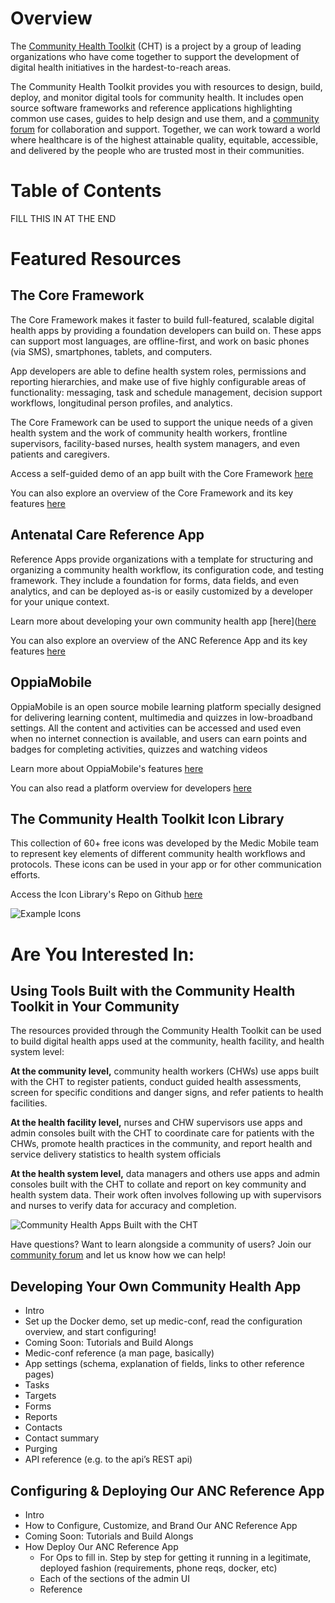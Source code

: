 # Overview

The [Community Health Toolkit](http://communityhealthtoolkit.org_) (CHT) is a project by a group of leading organizations who have come together to support the development of digital health initiatives in the hardest-to-reach areas. 

The Community Health Toolkit provides you with resources to design, build, deploy, and monitor digital tools for community health. It includes open source software frameworks and reference applications highlighting common use cases, guides to help design and use them, and a [community forum](https://forum.communityhealthtoolkit.org) for collaboration and support. Together, we can work toward a world where healthcare is of the highest attainable quality, equitable, accessible, and delivered by the people who are trusted most in their communities.  

# Table of Contents

 FILL THIS IN AT THE END
 
# Featured Resources 

## The Core Framework
  
The Core Framework makes it faster to build full-featured, scalable digital health apps by providing a foundation developers can build on. These apps can support most languages, are offline-first, and work on basic phones (via SMS), smartphones, tablets, and computers. 

App developers are able to define health system roles, permissions and reporting hierarchies, and make use of five highly configurable areas of functionality: messaging, task and schedule management, decision support workflows, longitudinal person profiles, and analytics. 

The Core Framework can be used to support the unique needs of a given health system and the work of community health workers, frontline supervisors, facility-based nurses, health system managers, and even patients and caregivers.

Access a self-guided demo of an app built with the Core Framework [here](https://communityhealthtoolkit.org/contact) 

You can also explore an overview of the Core Framework and its key features [here](core-framework-overview.pdf)

## Antenatal Care Reference App
  
Reference Apps provide organizations with a template for structuring and organizing a community health workflow, its configuration code, and testing framework. They include a foundation for forms, data fields, and even analytics, and can be deployed as-is or easily customized by a developer for your unique context. 

Learn more about developing your own community health app [here]([here](https://github.com/medic/medic-docs/blob/master/configuration/developing-community-health-applications.md) 

You can also explore an overview of the ANC Reference App and its key features [here](anc-reference-app-overview.pdf)

## OppiaMobile

OppiaMobile is an open source mobile learning platform specially designed  for delivering learning content, multimedia and quizzes in low-broadband settings. All the content and activities can be accessed and used even when no internet connection is available, and users can earn points and badges for completing activities, quizzes and watching videos

Learn more about OppiaMobile's features [here](https://digital-campus.org/oppiamobile/)

You can also read a platform overview for developers [here](https://digital-campus.org/oppiamobile/developers/)
    
## The Community Health Toolkit Icon Library

This collection of 60+ free icons was developed by the Medic Mobile team to represent key elements of different community health workflows and protocols. These icons can be used in your app or for other communication efforts. 

Access the Icon Library's Repo on Github [here](https://github.com/medic/icon-library)

<img alt="Example Icons" style="border-width:0" src="https://github.com/medic/medic.github.io/blob/master/images/icon-example-people-places.png?format=1000w" />

# Are You Interested In:

  ## Using Tools Built with the Community Health Toolkit in Your Community 
  
The resources provided through the Community Health Toolkit can be used to build digital health apps used at the community, health facility, and health system level:

**At the community level,** community health workers (CHWs) use apps built with the CHT to register patients, conduct guided health assessments, screen for specific conditions and danger signs, and refer patients to health facilities.

**At the health facility level,** nurses and CHW supervisors use apps and admin consoles built with the CHT to coordinate care for patients with the CHWs, promote health practices in the community, and report health and service delivery statistics to health system officials

**At the health system level,** data managers and others use apps and admin consoles built with the CHT to collate and report on key community and health system data. Their work often involves following up with supervisors and nurses to verify data for accuracy and completion.  

![Community Health Apps Built with the CHT](images/appdemo-trio.gif)

 Have questions? Want to learn alongside a community of users? Join our [community forum](https://forum.communityhealthtoolkit.org) and let us know how we can help! 

  ## Developing Your Own Community Health App
  
  - Intro
  - Set up the Docker demo, set up medic-conf, read the configuration overview, and start configuring!
  - Coming Soon: Tutorials and Build Alongs
  - Medic-conf reference (a man page, basically)
  - App settings (schema, explanation of fields, links to other reference pages)
  - Tasks
  - Targets
  - Forms
  - Reports
  - Contacts
  - Contact summary
  - Purging
  - API reference (e.g. to the api’s REST api)


  ## Configuring & Deploying Our ANC Reference App

  - Intro
  - How to Configure, Customize, and Brand Our ANC Reference App
  - Coming Soon: Tutorials and Build Alongs
  - How Deploy Our ANC Reference App
      - For Ops to fill in. Step by step for getting it running in a legitimate, deployed fashion (requirements, phone reqs, docker, etc)
      - Each of the sections of the admin UI
      - Reference



